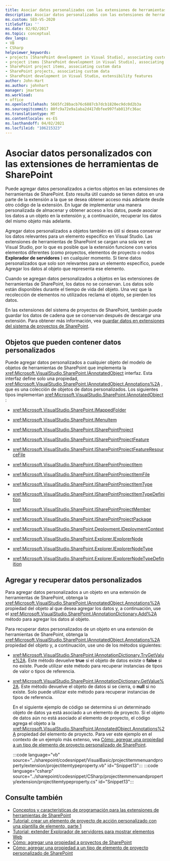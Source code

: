 ```yaml
---
title: Asociar datos personalizados con las extensiones de herramientas de SharePoint | Microsoft Docs
description: Asociar datos personalizados con las extensiones de herramientas de SharePoint. Vea una lista de objetos que pueden contener datos personalizados. Agregar y recuperar datos personalizados.
ms.custom: SEO-VS-2020
titleSuffix: ''
ms.date: 02/02/2017
ms.topic: conceptual
dev_langs:
- VB
- CSharp
helpviewer_keywords:
- projects [SharePoint development in Visual Studio], associating custom data
- project items [SharePoint development in Visual Studio], associating custom data
- SharePoint project items, associating custom data
- SharePoint projects, associating custom data
- SharePoint development in Visual Studio, extensibility features
author: John-Hart
ms.author: johnhart
manager: jmartens
ms.workload:
- office
ms.openlocfilehash: 5665fc28bacb76c6887cb7dcb1820ec9dc0d2b3a
ms.sourcegitcommit: 80fc9a72e9a1aba2d417dbfee997fab013fc36ac
ms.translationtype: MT
ms.contentlocale: es-ES
ms.lasthandoff: 04/02/2021
ms.locfileid: "106215323"
---
```

# <a name="associate-custom-data-with-sharepoint-tools-extensions"></a>Asociar datos personalizados con las extensiones de herramientas de SharePoint
  Puede agregar datos personalizados a ciertos objetos en las extensiones de herramientas de SharePoint. Esto resulta útil cuando se tienen datos en una parte de la extensión a la que se desea obtener acceso más adelante desde otro código de la extensión. En lugar de implementar una manera personalizada de almacenar y obtener acceso a los datos, puede asociar los datos a un objeto en la extensión y, a continuación, recuperar los datos del mismo objeto más adelante.

 Agregar datos personalizados a objetos también es útil si desea conservar los datos relevantes para un elemento específico en Visual Studio. Las extensiones de herramientas de SharePoint se cargan una sola vez en Visual Studio, por lo que es posible que la extensión funcione con varios elementos diferentes (como proyectos, elementos de proyecto o nodos **Explorador de servidores** ) en cualquier momento. Si tiene datos personalizados que solo son relevantes para un elemento específico, puede Agregar los datos al objeto que representa ese elemento.

 Cuando se agregan datos personalizados a objetos en las extensiones de herramientas de SharePoint, los datos no se conservan. Los datos solo están disponibles durante el tiempo de vida del objeto. Una vez que la recolección de elementos no utilizados reclama el objeto, se pierden los datos.

 En las extensiones del sistema de proyectos de SharePoint, también puede guardar los datos de cadena que se conservan después de descargar una extensión. Para obtener más información, vea [guardar datos en extensiones del sistema de proyectos de SharePoint](../sharepoint/saving-data-in-extensions-of-the-sharepoint-project-system.md).

## <a name="objects-that-can-contain-custom-data"></a>Objetos que pueden contener datos personalizados
 Puede agregar datos personalizados a cualquier objeto del modelo de objetos de herramientas de SharePoint que implementa la <xref:Microsoft.VisualStudio.SharePoint.IAnnotatedObject> interfaz. Esta interfaz define solo una propiedad, <xref:Microsoft.VisualStudio.SharePoint.IAnnotatedObject.Annotations%2A> , que es una colección de objetos de datos personalizados. Los siguientes tipos implementan <xref:Microsoft.VisualStudio.SharePoint.IAnnotatedObject> :

- <xref:Microsoft.VisualStudio.SharePoint.IMappedFolder>

- <xref:Microsoft.VisualStudio.SharePoint.IMenuItem>

- <xref:Microsoft.VisualStudio.SharePoint.ISharePointProject>

- <xref:Microsoft.VisualStudio.SharePoint.ISharePointProjectFeature>

- <xref:Microsoft.VisualStudio.SharePoint.ISharePointProjectFeatureResourceFile>

- <xref:Microsoft.VisualStudio.SharePoint.ISharePointProjectItem>

- <xref:Microsoft.VisualStudio.SharePoint.ISharePointProjectItemFile>

- <xref:Microsoft.VisualStudio.SharePoint.ISharePointProjectItemType>

- <xref:Microsoft.VisualStudio.SharePoint.ISharePointProjectItemTypeDefinition>

- <xref:Microsoft.VisualStudio.SharePoint.ISharePointProjectMember>

- <xref:Microsoft.VisualStudio.SharePoint.ISharePointProjectPackage>

- <xref:Microsoft.VisualStudio.SharePoint.Deployment.IDeploymentContext>

- <xref:Microsoft.VisualStudio.SharePoint.Explorer.IExplorerNode>

- <xref:Microsoft.VisualStudio.SharePoint.Explorer.IExplorerNodeType>

- <xref:Microsoft.VisualStudio.SharePoint.Explorer.IExplorerNodeTypeDefinition>

## <a name="add-and-retrieve-custom-data"></a>Agregar y recuperar datos personalizados
 Para agregar datos personalizados a un objeto en una extensión de herramientas de SharePoint, obtenga la <xref:Microsoft.VisualStudio.SharePoint.IAnnotatedObject.Annotations%2A> propiedad del objeto al que desea agregar los datos y, a continuación, use el <xref:Microsoft.VisualStudio.SharePoint.IAnnotationDictionary.Add%2A> método para agregar los datos al objeto.

 Para recuperar datos personalizados de un objeto en una extensión de herramientas de SharePoint, obtenga la <xref:Microsoft.VisualStudio.SharePoint.IAnnotatedObject.Annotations%2A> propiedad del objeto y, a continuación, use uno de los métodos siguientes:

- <xref:Microsoft.VisualStudio.SharePoint.IAnnotationDictionary.TryGetValue%2A>. Este método devuelve **true** si el objeto de datos existe o **false** si no existe. Puede utilizar este método para recuperar instancias de tipos de valor o tipos de referencia.

- <xref:Microsoft.VisualStudio.SharePoint.IAnnotationDictionary.GetValue%2A>. Este método devuelve el objeto de datos si se cierra, o **null** si no existe. Solo puede utilizar este método para recuperar instancias de tipos de referencia.

  En el siguiente ejemplo de código se determina si un determinado objeto de datos ya está asociado a un elemento de proyecto. Si el objeto de datos aún no está asociado al elemento de proyecto, el código agrega el objeto a la <xref:Microsoft.VisualStudio.SharePoint.IAnnotatedObject.Annotations%2A> propiedad del elemento de proyecto. Para ver este ejemplo en el contexto de un ejemplo más extenso, vea [Cómo: agregar una propiedad a un tipo de elemento de proyecto personalizado de SharePoint](../sharepoint/how-to-add-a-property-to-a-custom-sharepoint-project-item-type.md).

  :::code language="vb" source="../sharepoint/codesnippet/VisualBasic/projectitemmenuandproperty/extension/projectitemtypeproperty.vb" id="Snippet13":::
  :::code language="csharp" source="../sharepoint/codesnippet/CSharp/projectitemmenuandproperty/extension/projectitemtypeproperty.cs" id="Snippet13":::

## <a name="see-also"></a>Consulte también
- [Conceptos y características de programación para las extensiones de herramientas de SharePoint](../sharepoint/programming-concepts-and-features-for-sharepoint-tools-extensions.md)
- [Tutorial: crear un elemento de proyecto de acción personalizado con una plantilla de elemento, parte 1](../sharepoint/walkthrough-creating-a-custom-action-project-item-with-an-item-template-part-1.md)
- [Tutorial: extender Explorador de servidores para mostrar elementos Web](../sharepoint/walkthrough-extending-server-explorer-to-display-web-parts.md)
- [Cómo: agregar una propiedad a proyectos de SharePoint](../sharepoint/how-to-add-a-property-to-sharepoint-projects.md)
- [Cómo: agregar una propiedad a un tipo de elemento de proyecto personalizado de SharePoint](../sharepoint/how-to-add-a-property-to-a-custom-sharepoint-project-item-type.md)
